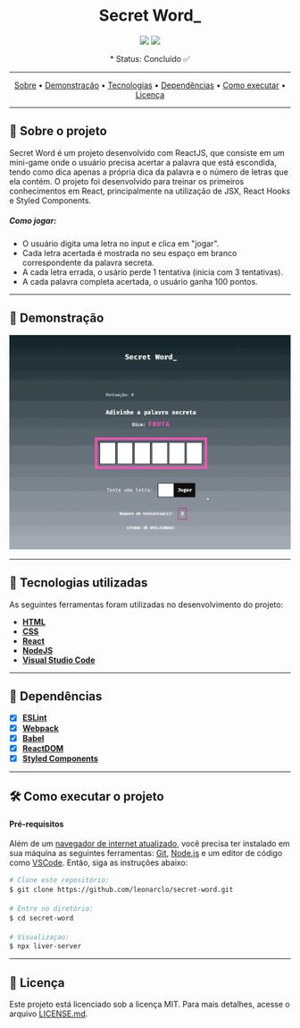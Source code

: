 <h1 align="center">
  Secret Word_
</h1>

<p align="center">
  <img src="https://img.shields.io/github/last-commit/leonarclo/secret-word">
  <img src="https://img.shields.io/github/license/leonarclo/secret-word">
</p>

<p align="center">* Status: Concluído ✅</p>

---

<p align="center">
  <a href="#sobre-o-projeto">Sobre</a> •
  <a href="#demonstração">Demonstração</a> • 
  <a href="#tecnologias-utilizadas">Tecnologias</a> •
  <a href="#dependências">Dependências</a> •
  <a href="#como-executar-o-projeto">Como executar</a> •
  <a href="#licença">Licença</a>
</p>

---

## 📑 Sobre o projeto

Secret Word é um projeto desenvolvido com ReactJS, que consiste em um mini-game onde o usuário precisa acertar a palavra que está escondida, tendo como dica apenas a própria dica da palavra e o número de letras que ela contém.
O projeto foi desenvolvido para treinar os primeiros conhecimentos em React, principalmente na utilização de JSX, React Hooks e Styled Components.

##### Como jogar:

- O usuário digita uma letra no input e clica em "jogar".
- Cada letra acertada é mostrada no seu espaço em branco correspondente da palavra secreta.
- A cada letra errada, o usário perde 1 tentativa (inicia com 3 tentativas).
- A cada palavra completa acertada, o usuário ganha 100 pontos.

---

## 🎨 Demonstração

<div align="center">
  <img src="./public/assets/.github/secret-word--demo-gif.gif" alt="Demonstração do layout Desktop">
</div>

---

## 🚀 Tecnologias utilizadas

As seguintes ferramentas foram utilizadas no desenvolvimento do projeto:

- [**HTML**](https://html.com/)
- [**CSS**](https://www.w3.org/Style/CSS/)
- [**React**](https://reactjs.org/)
- [**NodeJS**](https://nodejs.org/en/)
- [**Visual Studio Code**](https://code.visualstudio.com/)

---

## 🧲 Dependências

- [x] **[ESLint](https://eslint.org/)**
- [x] **[Webpack](https://webpack.js.org/)**
- [x] **[Babel](https://babeljs.io/)**
- [x] **[ReactDOM](https://pt-br.reactjs.org/docs/react-dom.html)**
- [x] **[Styled Components](https://styled-components.com/)**

---

## 🛠️ Como executar o projeto

#### Pré-requisitos

Além de um <u>navegador de internet atualizado</u>, você precisa ter instalado em sua máquina as seguintes ferramentas: [Git](https://git-scm.com), [Node.js](https://nodejs.org/en/) e um editor de código como [VSCode](https://code.visualstudio.com/). Então, siga as instruções abaixo:

```bash
# Clone este repositório:
$ git clone https://github.com/leonarclo/secret-word.git

# Entre no diretório:
$ cd secret-word

# Visualizaçao:
$ npx liver-server

```

---

## 📝 Licença

Este projeto está licenciado sob a licença MIT. Para mais detalhes, acesse o arquivo [LICENSE.md](https://github.com/leonarclo/secret-word/blob/main/LICENSE).
